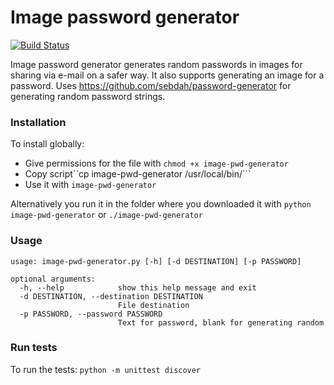 # Image password generator
[![Build Status](https://travis-ci.org/ivansabik/img-pass-generator.svg)](https://travis-ci.org/ivansabik/img-pass-generator)

Image password generator generates random passwords in images for sharing via e-mail on a safer way. It also supports generating an image for a password. Uses https://github.com/sebdah/password-generator for generating random password strings.

### Installation

To install globally:

- Give permissions for the file with ```chmod +x image-pwd-generator```
- Copy script``cp image-pwd-generator /usr/local/bin/```
- Use it with ```image-pwd-generator``` 

Alternatively you run it in the folder where you downloaded it with ```python image-pwd-generator``` or ```./image-pwd-generator```

### Usage

```
usage: image-pwd-generator.py [-h] [-d DESTINATION] [-p PASSWORD]

optional arguments:
  -h, --help            show this help message and exit
  -d DESTINATION, --destination DESTINATION
                        File destination
  -p PASSWORD, --password PASSWORD
                        Text for password, blank for generating random
```

### Run tests

To run the tests: ```python -m unittest discover```
